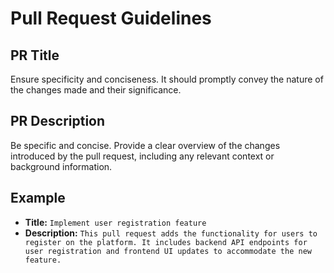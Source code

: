 # Pull Request Guidelines

## PR Title
Ensure specificity and conciseness. It should promptly convey the nature of the changes made and their significance.

## PR Description
Be specific and concise. Provide a clear overview of the changes introduced by the pull request, including any relevant context or background information.

## Example
- **Title:** `Implement user registration feature`
- **Description:** `This pull request adds the functionality for users to register on the platform. It includes backend API endpoints for user registration and frontend UI updates to accommodate the new feature.`